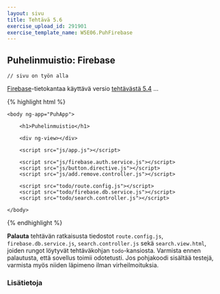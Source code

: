 ```yaml
---
layout: sivu
title: Tehtävä 5.6
exercise_upload_id: 291901
exercise_template_name: W5E06.PuhFirebase
---
```


## Puhelinmuistio: Firebase 

~~~
// sivu on työn alla
~~~

[Firebase][firebase]-tietokantaa käyttävä versio [tehtävästä 5.4](../tehtava54) ...

[firebase]: https://firebase.google.com/




{% highlight html %}

    <body ng-app="PuhApp">

        <h1>Puhelinmuistio</h1>

        <div ng-view></div>
        
        <script src="js/app.js"></script>
        
        <script src="js/firebase.auth.service.js"></script>
        <script src="js/button.directive.js"></script>             
        <script src="js/add.remove.controller.js"></script>
        
        <script src="todo/route.config.js"></script>
        <script src="todo/firebase.db.service.js"></script>
        <script src="todo/search.controller.js"></script>

    </body>

{% endhighlight %}


**Palauta** tehtävän ratkaisusta tiedostot `route.config.js`, `firebase.db.service.js`, `search.controller.js` sekä `search.view.html`, joiden rungot löytyvät tehtäväkohjan `todo`-kansiosta. Varmista ennen palautusta, että sovellus toimii odotetusti. Jos pohjakoodi sisältää testejä, varmista myös niiden läpimeno ilman virheilmoituksia.


### Lisätietoja
